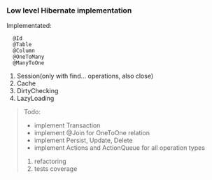 ### Low level Hibernate implementation 

Implementated:
```
  @Id
  @Table
  @Column
  @OneToMany
  @ManyToOne
```  
  1. Session(only with find... operations, also close)
  2. Cache
  3. DirtyChecking
  3. LazyLoading  
  
> Todo:
>  - implement Transaction
>  - implement @Join for OneToOne relation
>  - implement Persist, Update, Delete
>  - implement Actions and ActionQueue for all operation types
>  1. refactoring
>  2. tests coverage
